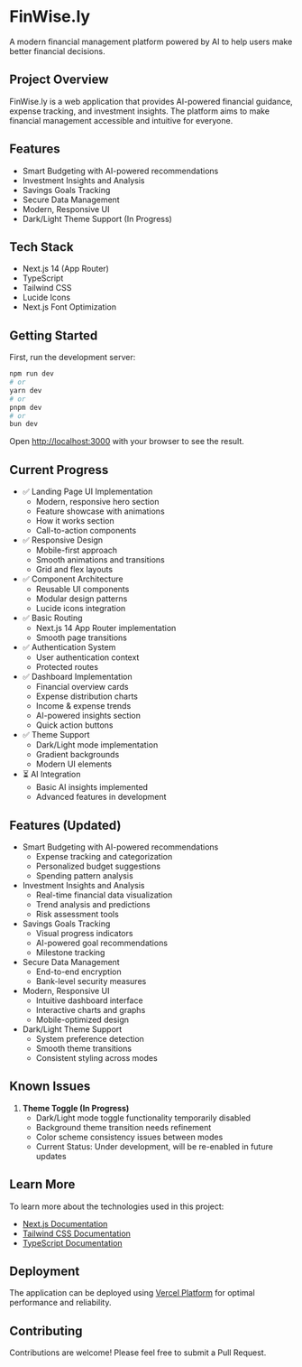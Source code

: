 # FinWise.ly

A modern financial management platform powered by AI to help users make better financial decisions.

## Project Overview

FinWise.ly is a web application that provides AI-powered financial guidance, expense tracking, and investment insights. The platform aims to make financial management accessible and intuitive for everyone.

## Features

- Smart Budgeting with AI-powered recommendations
- Investment Insights and Analysis
- Savings Goals Tracking
- Secure Data Management
- Modern, Responsive UI
- Dark/Light Theme Support (In Progress)

## Tech Stack

- Next.js 14 (App Router)
- TypeScript
- Tailwind CSS
- Lucide Icons
- Next.js Font Optimization

## Getting Started

First, run the development server:

```bash
npm run dev
# or
yarn dev
# or
pnpm dev
# or
bun dev
```

Open [http://localhost:3000](http://localhost:3000) with your browser to see the result.

## Current Progress

- ✅ Landing Page UI Implementation
  - Modern, responsive hero section
  - Feature showcase with animations
  - How it works section
  - Call-to-action components
- ✅ Responsive Design
  - Mobile-first approach
  - Smooth animations and transitions
  - Grid and flex layouts
- ✅ Component Architecture
  - Reusable UI components
  - Modular design patterns
  - Lucide icons integration
- ✅ Basic Routing
  - Next.js 14 App Router implementation
  - Smooth page transitions
- ✅ Authentication System
  - User authentication context
  - Protected routes
- ✅ Dashboard Implementation
  - Financial overview cards
  - Expense distribution charts
  - Income & expense trends
  - AI-powered insights section
  - Quick action buttons
- ✅ Theme Support
  - Dark/Light mode implementation
  - Gradient backgrounds
  - Modern UI elements
- ⏳ AI Integration
  - Basic AI insights implemented
  - Advanced features in development

## Features (Updated)

- Smart Budgeting with AI-powered recommendations
  - Expense tracking and categorization
  - Personalized budget suggestions
  - Spending pattern analysis
- Investment Insights and Analysis
  - Real-time financial data visualization
  - Trend analysis and predictions
  - Risk assessment tools
- Savings Goals Tracking
  - Visual progress indicators
  - AI-powered goal recommendations
  - Milestone tracking
- Secure Data Management
  - End-to-end encryption
  - Bank-level security measures
- Modern, Responsive UI
  - Intuitive dashboard interface
  - Interactive charts and graphs
  - Mobile-optimized design
- Dark/Light Theme Support
  - System preference detection
  - Smooth theme transitions
  - Consistent styling across modes

## Known Issues

1. **Theme Toggle (In Progress)**
   - Dark/Light mode toggle functionality temporarily disabled
   - Background theme transition needs refinement
   - Color scheme consistency issues between modes
   - Current Status: Under development, will be re-enabled in future updates

## Learn More

To learn more about the technologies used in this project:

- [Next.js Documentation](https://nextjs.org/docs)
- [Tailwind CSS Documentation](https://tailwindcss.com/docs)
- [TypeScript Documentation](https://www.typescriptlang.org/docs)

## Deployment

The application can be deployed using [Vercel Platform](https://vercel.com) for optimal performance and reliability.

## Contributing

Contributions are welcome! Please feel free to submit a Pull Request.
